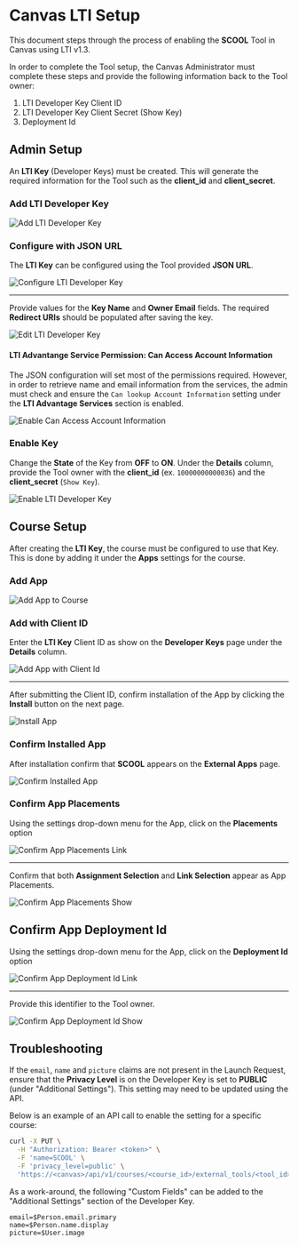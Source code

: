 # Canvas LTI Setup

This document steps through the process of enabling the **SCOOL**
Tool in Canvas using LTI v1.3.

In order to complete the Tool setup, the Canvas Administrator must complete these
steps and provide the following information back to the Tool owner:

1. LTI Developer Key Client ID
2. LTI Developer Key Client Secret (Show Key)
3. Deployment Id

## Admin Setup

An **LTI Key** (Developer Keys) must be created. This will generate the
required information for the Tool such as the **client_id** and
**client_secret**.

### Add LTI Developer Key

![Add LTI Developer Key](../img/canvas/admin_lti_dev_key_add.png)

### Configure with JSON URL

The **LTI Key** can be configured using the Tool provided **JSON URL**.

![Configure LTI Developer Key](../img/canvas/admin_lti_dev_key_configure_with_url.png)

---
Provide values for the **Key Name** and **Owner Email** fields. The required
**Redirect URIs** should be populated after saving the key.

![Edit LTI Developer Key](../img/canvas/admin_lti_dev_key_edit.png)

#### LTI Advantange Service Permission: Can Access Account Information

The JSON configuration will set most of the permissions required. However, in
order to retrieve name and email information from the services, the
admin must check and ensure the `Can lookup Account Information`
setting under the **LTI Advantage Services** section is enabled.

![Enable Can Access Account Information](../img/canvas/admin_lti_dev_key_enable_account_info.png)

### Enable Key

Change the **State** of the Key from **OFF** to **ON**. Under the **Details**
column, provide the Tool owner with the **client_id** (ex. `10000000000036`)
and the **client_secret** (`Show Key`).

![Enable LTI Developer Key](../img/canvas/admin_lti_dev_key_turn_on.png)

## Course Setup

After creating the **LTI Key**, the course must be configured to use
that Key. This is done by adding it under the **Apps** settings for the
course.

### Add App

![Add App to Course](../img/canvas/course_settings_apps_add.png)

### Add with Client ID

Enter the **LTI Key** Client ID as show on the **Developer Keys** page
under the **Details** column.

![Add App with Client Id](../img/canvas/course_settings_apps_add_with_client_id.png)

---
After submitting the Client ID, confirm installation of the App by clicking the
**Install** button on the next page.

![Install App](../img/canvas/course_settings_apps_add_install.png)

### Confirm Installed App

After installation confirm that **SCOOL** appears on the
**External Apps** page.

![Confirm Installed App](../img/canvas/course_settings_apps_installed.png)

### Confirm App Placements

Using the settings drop-down menu for the App, click on the **Placements**
option

![Confirm App Placements Link](../img/canvas/course_settings_placements_link.png)

---
Confirm that both **Assignment Selection** and **Link Selection** appear as
App Placements.

![Confirm App Placements Show](../img/canvas/course_settings_placements_show.png)

## Confirm App Deployment Id

Using the settings drop-down menu for the App, click on the **Deployment Id**
option

![Confirm App Deployment Id Link](../img/canvas/course_settings_deployid_link.png)

---
Provide this identifier to the Tool owner.

![Confirm App Deployment Id Show](../img/canvas/course_settings_deployid_show.png)

## Troubleshooting

If the `email`, `name` and `picture` claims are not present in the Launch
Request, ensure that the **Privacy Level** is on the Developer Key is set to
**PUBLIC** (under "Additional Settings"). This setting may need to be updated
using the API.

Below is an example of an API call to enable the setting for a specific course:

```bash
curl -X PUT \
  -H "Authorization: Bearer <token>" \
  -F 'name=SCOOL' \
  -F 'privacy_level=public' \
  'https://<canvas>/api/v1/courses/<course_id>/external_tools/<tool_id>'
```

As a work-around, the following "Custom Fields" can be added to the
"Additional Settings" section of the Developer Key.

```properties
email=$Person.email.primary
name=$Person.name.display
picture=$User.image
```
